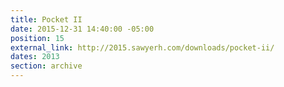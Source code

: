 ```yaml
---
title: Pocket II
date: 2015-12-31 14:40:00 -05:00
position: 15
external_link: http://2015.sawyerh.com/downloads/pocket-ii/
dates: 2013
section: archive
---
```


